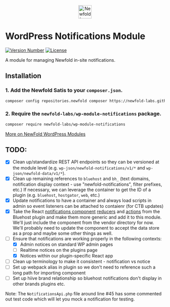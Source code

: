 <div style="text-align: center;">
  <a href="https://newfold.com/" target="_blank">
      <img src="https://newfold.com/content/experience-fragments/newfold/site-header/master/_jcr_content/root/header/logo.coreimg.svg/1621395071423/newfold-digital.svg" alt="Newfold Logo" title="Newfold Digital" height="42" />
  </a>
</div>

# WordPress Notifications Module

[![Version Number](https://img.shields.io/github/v/release/newfold-labs/wp-module-notifications?color=21a0ed&labelColor=333333)](https://github.com/newfold/wp-module-notifications/releases)
[![License](https://img.shields.io/github/license/newfold-labs/wp-module-notifications?labelColor=333333&color=666666)](https://raw.githubusercontent.com/newfold-labs/wp-module-notifications/master/LICENSE)

A module for managing Newfold in-site notifications.

## Installation

### 1. Add the Newfold Satis to your `composer.json`.

 ```bash
 composer config repositories.newfold composer https://newfold-labs.github.io/satis
 ```

### 2. Require the `newfold-labs/wp-module-notifications` package.

 ```bash
 composer require newfold-labs/wp-module-notifications
 ```

[More on NewFold WordPress Modules](https://github.com/newfold-labs/wp-module-loader)

## TODO:

- [x] Clean up/standardize REST API endpoints so they can be versioned at the module level (e.g.
  `wp-json/newfold-notifications/v1/*` and `wp-json/newfold-data/v1/*`).
- [x] Clean up remaining references to `bluehost` and `bh_` (text domains, notification display context - use
  "newfold-notifications", filter prefixes, etc.) If necessary, we can leverage the container to get the ID of a
  plugin (e.g. `bluehost`, `hostgator`, `web`, etc.)
- [x] Update notifications to have a container and always load scripts in admin so event listeners can be attached to contaienr (for CTB updates)
- [x] Take the React [notifications component](https://github.com/bluehost/bluehost-wordpress-plugin/blob/575c9dfc7ad9e2cc7a3932ebc9e5a07505108d7c/src/app/components/organisms/bwa-notification/index.js)
  [reducers](https://github.com/bluehost/bluehost-wordpress-plugin/blob/c842ce4925f567eab754154d0a2d52483dd79534/src/app/store/reducer.js#L47-L55)
  and [actions](https://github.com/bluehost/bluehost-wordpress-plugin/blob/c842ce4925f567eab754154d0a2d52483dd79534/src/app/store/actions.js)
  from the Bluehost plugin and make them more generic and add it to this module. We'll just include the component from
  the vendor directory for now. We'll probably need to update the component to accept the data store as a prop and maybe
  some other things as well.
- [ ] Ensure that notifications are working properly in the following contexts:
    - [x] Admin notices on standard WP admin pages
    - [ ] Realtime notices on the plugins page
    - [x] Notices within our plugin-specific React app
- [ ] Clean up terminology to make it consistent - notification vs notice
- [ ] Set up webpack alias in plugin so we don't need to reference such a long path for importing component
- [ ] Set up hiive brand relationship so bluehost notifications don't display in other brands plugins etc.

Note: The `NotificationsApi.php` file around line #45 has some commented out test code which will let you mock a
notification for testing.
